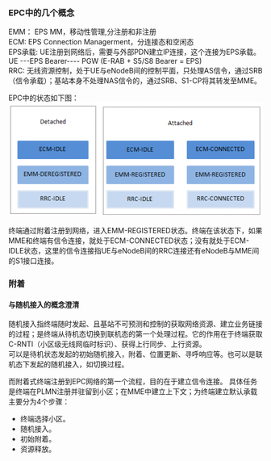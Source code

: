 ### EPC中的几个概念
EMM： EPS MM，移动性管理,分注册和非注册</br>
ECM: EPS Connection Managerment，分连接态和空闲态</br>
EPS承载: UE注册到网络后，需要与外部PDN建立IP连接，这个连接为EPS承载。UE ---EPS Bearer---- PGW (E-RAB + S5/S8 Bearer = EPS)</br>
RRC: 无线资源控制，处于UE与eNodeB间的控制平面，只处理AS信令，通过SRB（信令承载）；基站本身不处理NAS信令的，通过SRB、S1-CP将其转发至MME。

EPC中的状态如下图：
![MME上UE的状态](MME上UE的状态.png "MME上UE的状态")

终端通过附着注册到网络，进入EMM-REGISTERED状态。终端在该状态下，如果MME和终端有信令连接，就处于ECM-CONNECTED状态；没有就处于ECM-IDLE状态，这里的信令连接指UE与eNodeB间的RRC连接还有eNodeB与MME间的S1接口连接。
### 附着
#### 与随机接入的概念澄清
随机接入指终端随时发起、且基站不可预测和控制的获取网络资源、建立业务链接的过程；是终端从待机态切换到联机态的第一个处理过程。它的作用在于终端获取C-RNTI（小区级无线网临时标识）、获得上行同步、上行资源。</br>
可以是待机状态发起的初始随机接入，附着、位置更新、寻呼响应等。也可以是联机态下发起的随机接入，如切换过程。</br>

而附着式终端注册到EPC网络的第一个流程，目的在于建立信令连接。 具体任务是终端在PLMN注册并驻留到小区；在MME中建立上下文；为终端建立默认承载</br>
主要分为4个步骤：
  - 终端选择小区。
  - 随机接入。
  - 初始附着。
  - 资源释放。
